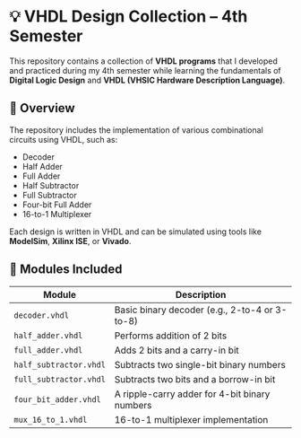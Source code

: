 # 💡 VHDL Design Collection – 4th Semester

This repository contains a collection of **VHDL programs** that I developed and practiced during my 4th semester while learning the fundamentals of **Digital Logic Design** and **VHDL (VHSIC Hardware Description Language)**.

## 📘 Overview

The repository includes the implementation of various combinational circuits using VHDL, such as:

- Decoder
- Half Adder
- Full Adder
- Half Subtractor
- Full Subtractor
- Four-bit Full Adder
- 16-to-1 Multiplexer

Each design is written in VHDL and can be simulated using tools like **ModelSim**, **Xilinx ISE**, or **Vivado**.

## 🧠 Modules Included

| Module              | Description                                       |
|---------------------|---------------------------------------------------|
| `decoder.vhdl`      | Basic binary decoder (e.g., 2-to-4 or 3-to-8)     |
| `half_adder.vhdl`   | Performs addition of 2 bits                       |
| `full_adder.vhdl`   | Adds 2 bits and a carry-in bit                    |
| `half_subtractor.vhdl` | Subtracts two single-bit binary numbers      |
| `full_subtractor.vhdl` | Subtracts two bits and a borrow-in bit       |
| `four_bit_adder.vhdl` | A ripple-carry adder for 4-bit binary numbers |
| `mux_16_to_1.vhdl`  | 16-to-1 multiplexer implementation                |

